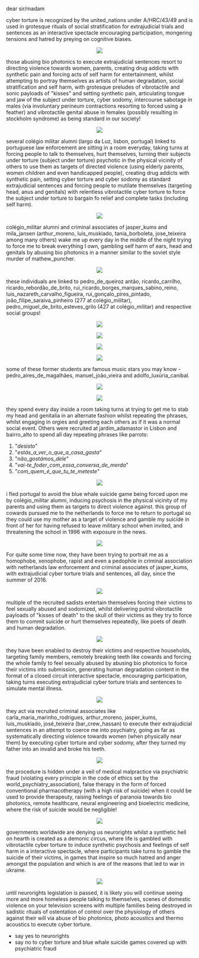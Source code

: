 dear sir/madam

cyber torture is recognized by the united_nations under A/HRC/43/49 and is used in grotesque rituals of social stratification for extrajudicial trials and sentences as an interactive spectacle encouraging participation, mongering tensions and hatred by preying on cognitive biases.

<p align="center" width="100%"><img src="https://raw.githubusercontent.com/strikles/atac-data/main/assets/img/jesus/golgota.png"></p>

those abusing bio photonics to execute extrajudicial sentences resort to directing violence towards women, parents, creating drug addicts with synthetic pain and forcing acts of self harm for entertainment, whilst attempting to portray themselves as artists of human degradation, social stratification and self harm, with grotesque preludes of vibrotactile and sonic payloads of "kisses" and setting synthetic pain, articulating tongue and jaw of the subject under torture, cyber sodomy, intercourse sabotage in males (via involuntary perineum contractions resorting to forced using a feather) and vibrotactile genital abuse in females (possibly resulting in stockholm syndrome) as being standard in our society!

<p align="center" width="100%"><img src="https://raw.githubusercontent.com/strikles/atac-data/main/assets/img/jesus/jesus_lamb.png"></p>

several colégio militar alumni (largo da Luz, lisbon, portugal) linked to portuguese law enforcement are sitting in a room everyday, taking turns at forcing people to talk to themselves, hurt themselves, turning their subjects under torture (subject under torture) psychotic in the physical vicinity of others to use them as targets of directed violence (using elderly parents, women children and even handicapped people), creating drug addicts with synthetic pain, setting cyber torture and cyber sodomy as standard extrajudicial sentences and forcing people to mutilate themselves (targeting head, anus and genitals) with relentless vibrotactile cyber torture to force the subject under torture to bargain fo relief and complete tasks (including self harm).

<p align="center" width="100%"><img src="https://raw.githubusercontent.com/strikles/atac-data/main/assets/img/jesus/joseph.png"></p>

colégio_militar alumni and criminal associates of jasper_kums and mila_jansen (arthur_moreno, luis_muskiado, tania_borboleta, jose_teixeira among many others) wake me up every day in the middle of the night trying to force me to break everything I own, gambling self harm of ears, head and genitals by abusing bio photonics in a manner similar to the soviet style murder of mathew_puncher.

<p align="center" width="100%"><img src="https://raw.githubusercontent.com/strikles/atac-data/main/assets/img/jasper_kums.png"></p>

these individuals are linked to pedro_de_queiroz antão, ricardo_carrilho, ricardo_rebordão_de_brito, rui_ricardo_borges_marques_sabino_reino, luis_nazareth_carvalho_figueira, rui_gonçalo_pires_pintado, joão_filipe_saraiva_pinheiro (277 at colégio_militar), pedro_miguel_de_brito_esteves_grilo (427 at colégio_militar) and respective social groups!

<p align="center" width="100%"><img src="https://raw.githubusercontent.com/strikles/atac-data/main/assets/img/rrb.png"></p>

<p align="center" width="100%"><img src="https://raw.githubusercontent.com/strikles/atac-data/main/assets/img/luis_figueira.png"></p>

<p align="center" width="100%"><img src="https://raw.githubusercontent.com/strikles/atac-data/main/assets/img/pedro_grilo.png"></p>

<p align="center" width="100%"><img src="https://raw.githubusercontent.com/strikles/atac-data/main/assets/img/pinheiro.png"></p>

some of these former students are famous music stars you may know - pedro_aires_de_magalhães, manuel_joão_vieira and adolfo_luxúria_canibal.

<p align="center" width="100%"><img src="https://raw.githubusercontent.com/strikles/atac-data/main/assets/img/mjv.png"></p>

<p align="center" width="100%"><img src="https://raw.githubusercontent.com/strikles/atac-data/main/assets/img/alc.png"></p>

they spend every day inside a room taking turns at trying to get me to stab my head and genitalia in an alternate fashion whilst repeating the phrases, whilst engaging in orgies and greeting each others as if it was a normal social event. Others were recruited at jardim_adamastor in Lisbon and bairro_alto to spend all day repeating phrases like parrots:

1. "_desisto_"
2. "_estás_a_ver_o_que_a_casa_gasta_"
3. "_não_gostámos_dele_"
4. "_vai-te_foder_com_essa_conversa_de_merda_"
5. "_com_quem_é_que_tu_te_meteste_"

<p align="center" width="100%"><img src="https://raw.githubusercontent.com/strikles/atac-data/main/assets/img/jesus/golgota.png"></p>

i fled portugal to avoid the blue whale suicide game being forced upon me by colégio_militar alumni, inducing psychosis in the physical vicinity of my parents and using them as targets to direct violence against. this group of cowards pursued me to the netherlands to force me to return to portugal so they could use my mother as a target of violence and gamble my suicide in front of her for having refused to leave military school when invited, and threatening the school in 1996 with exposure in the news. 

<p align="center" width="100%"><img src="https://raw.githubusercontent.com/strikles/atac-data/main/assets/img/jesus/jesus_carrying_cross.png"></p>

For quite some time now, they have been trying to portrait me as a homophobe, xenophobe, rapist and even a pedophile in criminal association with netherlands law enforcement and criminal associates of jasper_kums, with extrajudicial cyber torture trials and sentences, all day, since the summer of 2016.

<p align="center" width="100%"><img src="https://raw.githubusercontent.com/strikles/atac-data/main/assets/img/jesus/jesus_cross.png"></p>

multiple of the recruited sadists entertain themselves forcing their victims to feel sexually abused and sodomized, whilst delivering putrid vibrotactile payloads of "kisses of death" to the skull of their victims as they try to force them to commit suicide or hurt themselves repeatedly, like poets of death and human degradation.

<p align="center" width="100%"><img src="https://raw.githubusercontent.com/strikles/atac-data/main/assets/img/jesus/holy_spirit.png"></p>

they have been enabled to destroy their victims and respective households, targeting family members, remotely breaking teeth like cowards and forcing the whole family to feel sexually abused by abusing bio photonics to force their victims into submission, generating human degradation content in the format of a closed circuit interactive spectacle, encouraging participation, taking turns executing extrajudicial cyber torture trials and sentences to simulate mental illness.

<p align="center" width="100%"><img src="https://raw.githubusercontent.com/strikles/atac-data/main/assets/img/jesus/monk.png"></p>

they act via recruited criminal associates like carla_maria_marinho_rodrigues, arthur_moreno, jasper_kums, luis_muskiado, josé_teixeira (bar_crew_hassan) to execute their extrajudicial sentences in an attempt to coerce me into psychiatry, going as far as systematically directing violence towards women (when physically near them) by executing cyber torture and cyber sodomy, after they turned my father into an invalid and broke his teeth.

<p align="center" width="100%"><img src="https://raw.githubusercontent.com/strikles/atac-data/main/assets/img/jesus/resurrection.png"></p>

the procedure is hidden under a veil of medical malpractice via psychiatric fraud (violating every principle in the code of ethics set by the world_psychiatry_association), false therapy in the form of forced conventional pharmacotherapy (with a high risk of suicide) when it could be used to provide therapeuty, raising feelings of paranoia towards bio photonics, remote healthcare, neural engineering and bioelectric medicine, where the risk of suicide would be negligible!

<p align="center" width="100%"><img src="https://raw.githubusercontent.com/strikles/atac-data/main/assets/img/jesus/lamb_of_god.png"></p>

governments worldwide are denying us neurorights whilst a synthetic hell on hearth is created as a demonic circus, where life is gambled with vibrotactile cyber torture to induce synthetic psychosis and feelings of self harm in a interactive spectacle, where participants take turns to gamble the suicide of their victims, in games that inspire so much hatred and anger amongst the population and which is are of the reasons that led to war in ukraine.

<p align="center" width="100%"><img src="https://raw.githubusercontent.com/strikles/atac-data/main/assets/img/jesus/adam_tree_of_life.png"></p>

until neurorights legislation is passed, it is likely you will continue seeing more and more homeless people talking to themselves, scenes of domestic violence on your television screens with multiple families being destroyed in sadistic rituals of ostentation of control over the physiology of others against their will via abuse of bio photonics, photo acoustics and thermo acoustics to execute cyber torture.

- say yes to neurorights
- say no to cyber torture and blue whale suicide games covered up with psychiatric fraud